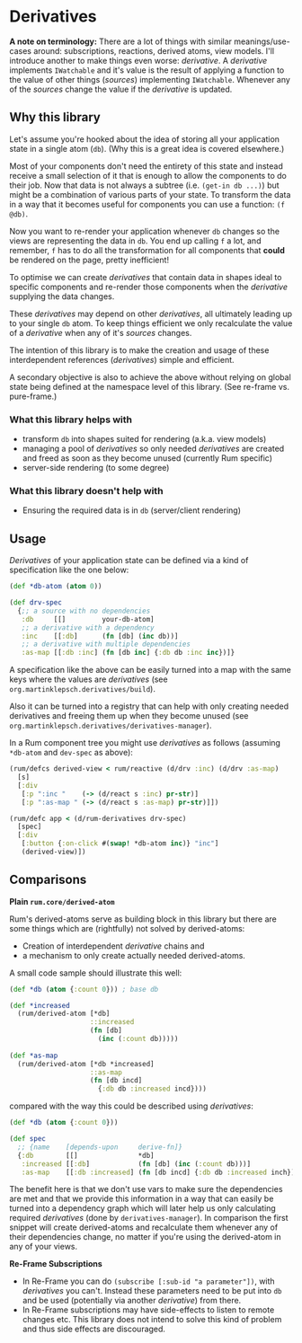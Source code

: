 # Derivatives

**A note on terminology:** There are a lot of things with similar meanings/use-cases around: subscriptions, reactions, derived atoms, view models. 
I'll introduce another to make things even worse: *derivative*. A *derivative* implements `IWatchable` and it's value is the result of applying a function to the value of other things (*sources*) implementing `IWatchable`. Whenever any of the *sources* change the value if the *derivative* is updated.

## Why this library

Let's assume you're hooked about the idea of storing all your application state in a single atom (`db`). (Why this is a great idea is covered elsewhere.)

Most of your components don't need the entirety of this state and instead receive a small selection of it that is enough to allow the components to do their job. Now that data is not always a subtree (i.e. `(get-in db ...)`) but might be a combination of various parts of your state. To transform the data in a way that it becomes useful for components you can use a function: `(f @db)`. 

Now you want to re-render your application whenever `db` changes so the views are representing the data in `db`. You end up calling `f` a lot, and remember, `f` has to do all the transformation for all components that **could** be rendered on the page, pretty inefficient!

To optimise we can create *derivatives* that contain data in shapes ideal to specific components and re-render those components when the *derivative* supplying the data changes.

These *derivatives* may depend on other *derivatives*, all ultimately leading up to your single `db` atom. To keep things efficient we only recalculate the value of a *derivative* when any of it's *sources* changes.

The intention of this library is to make the creation and usage of these interdependent references (*derivatives*) simple and efficient. 

A secondary objective is also to achieve the above without relying on global state being defined at the namespace level of this library. (See re-frame vs. pure-frame.)

### What this library helps with

- transform `db` into shapes suited for rendering (a.k.a. view models)
- managing a pool of *derivatives* so only needed *derivatives* are created and freed as soon as they become unused (currently Rum specific)
- server-side rendering (to some degree)

### What this library doesn't help with

- Ensuring the required data is in `db` (server/client rendering)

## Usage

*Derivatives* of your application state can be defined via a kind of specification like the one below:

```clojure
(def *db-atom (atom 0))

(def drv-spec 
  {;; a source with no dependencies
   :db     [[]         your-db-atom]
   ;; a derivative with a dependency
   :inc    [[:db]      (fn [db] (inc db))]
   ;; a derivative with multiple dependencies
   :as-map [[:db :inc] (fn [db inc] {:db db :inc inc})]}
```

A specification like the above can be easily turned into a map with the same keys where the values are *derivatives* (see `org.martinklepsch.derivatives/build`).

Also it can be turned into a registry that can help with only creating needed derivatives and freeing them up when they become unused (see `org.martinklepsch.derivatives/derivatives-manager`).

In a Rum component tree you might use *derivatives* as follows (assuming `*db-atom` and `dev-spec` as above):

```clojure
(rum/defcs derived-view < rum/reactive (d/drv :inc) (d/drv :as-map)
  [s]
  [:div
   [:p ":inc "    (-> (d/react s :inc) pr-str)]
   [:p ":as-map " (-> (d/react s :as-map) pr-str)]])

(rum/defc app < (d/rum-derivatives drv-spec)
  [spec]
  [:div
   [:button {:on-click #(swap! *db-atom inc)} "inc"]
   (derived-view)])
```



## Comparisons

**Plain `rum.core/derived-atom`**

Rum's derived-atoms serve as building block in this library but there are some things which are (rightfully) not solved by derived-atoms:

- Creation of interdependent *derivative* chains and
- a mechanism to only create actually needed derived-atoms.

A small code sample should illustrate this well:

```clojure
(def *db (atom {:count 0})) ; base db

(def *increased 
  (rum/derived-atom [*db]
                    ::increased 
                    (fn [db]
                      (inc (:count db)))))
  
(def *as-map
  (rum/derived-atom [*db *increased] 
                    ::as-map 
                    (fn [db incd] 
                      {:db db :increased incd})))
```

compared with the way this could be described using *derivatives*:

```clojure
(def *db (atom {:count 0}))

(def spec
  ;; {name    [depends-upon     derive-fn]}
  {:db        [[]               *db]
   :increased [[:db]            (fn [db] (inc (:count db)))]
   :as-map    [[:db :increased] (fn [db incd] {:db db :increased inch})]})
```

The benefit here is that we don't use vars to make sure the dependencies are met and that we provide this information in a way that can easily be turned into a dependency graph which will later help us only calculating required *derivatives* (done by `derivatives-manager`). In comparison the first snippet will create derived-atoms and recalculate them whenever any of their dependencies change, no matter if you're using the derived-atom in any of your views.


**Re-Frame Subscriptions**

- In Re-Frame you can do `(subscribe [:sub-id "a parameter"])`, with *derivatives* you can't. Instead these parameters need to be put into `db` and be used (potentially via another *derivative*) from there.
- In Re-Frame subscriptions may have side-effects to listen to remote changes etc. This library does not intend to solve this kind of problem and thus side effects are discouraged.